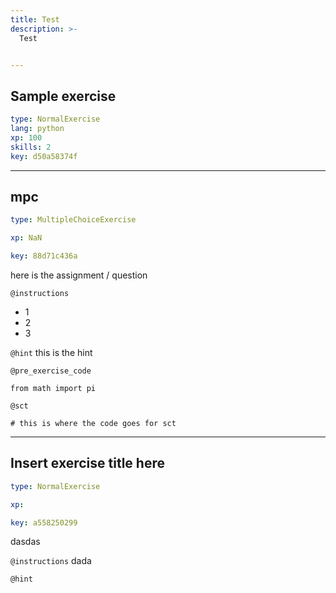 ```yaml
---
title: Test
description: >-
  Test


---
```

## Sample exercise

```yaml
type: NormalExercise
lang: python
xp: 100
skills: 2
key: d50a58374f
```














---
## mpc

```yaml
type: MultipleChoiceExercise

xp: NaN

key: 88d71c436a
```

here is the assignment / question

`@instructions`
- 1
- 2
- 3

`@hint`
this is the hint

`@pre_exercise_code`
```{undefined}
from math import pi
```


`@sct`
```{undefined}
# this is where the code goes for sct
```





---
## Insert exercise title here

```yaml
type: NormalExercise

xp: 

key: a558250299
```

dasdas

`@instructions`
dada

`@hint`










